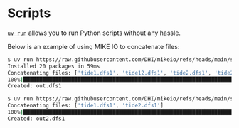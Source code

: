 # Scripts

[`uv run`](https://docs.astral.sh/uv/reference/cli/#uv-run) allows you to run Python scripts without any hassle.

Below is an example of using MIKE IO to concatenate files:

```bash
$ uv run https://raw.githubusercontent.com/DHI/mikeio/refs/heads/main/scripts/concat.py tide* out.dfs1
Installed 20 packages in 59ms
Concatenating files: ['tide1.dfs1', 'tide12.dfs1', 'tide2.dfs1', 'tide2_offset.dfs1', 'tide4.dfs1']
100%|███████████████████████████████████████████████████████████████████████████████████| 5/5 [00:00<00:00, 1035.63it/s]
Created: out.dfs1
```

```bash
$ uv run https://raw.githubusercontent.com/DHI/mikeio/refs/heads/main/scripts/concat.py tide1.dfs1 tide2.dfs1 out2.dfs1
Concatenating files: ['tide1.dfs1', 'tide2.dfs1']
100%|███████████████████████████████████████████████████████████████████████████████████| 2/2 [00:00<00:00, 1301.97it/s]
Created: out2.dfs1
```

